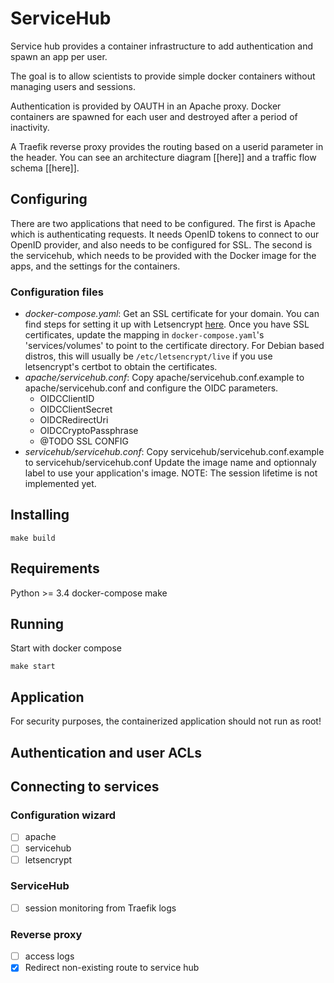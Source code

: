 # ServiceHub

Service hub provides a container infrastructure to add authentication and spawn an app per user.

The goal is to allow scientists to provide simple docker containers without managing users and sessions.

Authentication is provided by OAUTH in an Apache proxy. Docker containers are spawned for each user and destroyed after a period of inactivity.

A Traefik reverse proxy provides the routing based on a userid parameter in the header. You can see an architecture diagram [[here]] and a traffic flow schema [[here]].

## Configuring

There are two applications that need to be configured. The first is Apache which is authenticating requests. It needs OpenID tokens to connect to our OpenID provider, and also needs to be configured for SSL. The second is the servicehub, which needs to be provided with the Docker image for the apps, and the settings for the containers.

### Configuration files

- _docker-compose.yaml_:
  Get an SSL certificate for your domain. You can find steps for setting it up with Letsencrypt [here](https://letsencrypt.org/getting-started/).
  Once you have SSL certificates, update the mapping in `docker-compose.yaml`'s 'services/volumes' to point to the certificate directory. For Debian based distros, this will usually be `/etc/letsencrypt/live` if you use letsencrypt's certbot to obtain the certificates.
- _apache/servicehub.conf_:
  Copy apache/servicehub.conf.example to apache/servicehub.conf and configure the OIDC parameters.
  + OIDCClientID
  + OIDCClientSecret
  + OIDCRedirectUri
  + OIDCCryptoPassphrase
  + @TODO SSL CONFIG
- _servicehub/servicehub.conf_:
  Copy servicehub/servicehub.conf.example to servicehub/servicehub.conf
  Update the image name and optionnaly label to use your application's image.
  NOTE: The session lifetime is not implemented yet.

## Installing

    make build

## Requirements

Python >= 3.4
docker-compose
make

## Running

Start with docker compose

    make start

## Application

For security purposes, the containerized application should not run as root!

## Authentication and user ACLs

## Connecting to services

### Configuration wizard
 * [ ] apache
 * [ ] servicehub
 * [ ] letsencrypt

### ServiceHub

 * [ ] session monitoring from Traefik logs

### Reverse proxy
 * [ ] access logs
 * [x] Redirect non-existing route to service hub
